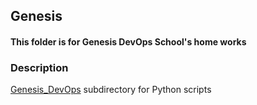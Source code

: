 ## Genesis  
#### This folder is for Genesis DevOps School's home works

### Description
[Genesis_DevOps](/Python/) subdirectory for Python scripts